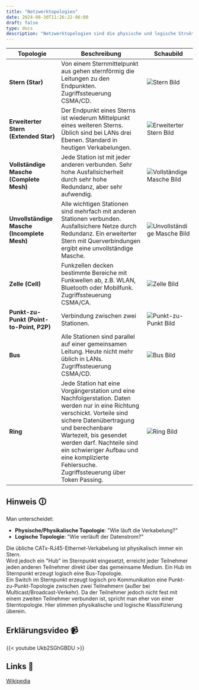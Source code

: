 ```yaml
---
title: "Netzwerktopologien"
date: 2024-08-30T11:26:22-06:00
draft: false
type: docs
description: "Netzwerktopologien sind die physische und logische Struktur eines Netzwerks."
---
```


| Topologie                                   | Beschreibung                                                                                                                                                                                                                                                                                                                 | Schaubild                                          |
| ------------------------------------------- | ---------------------------------------------------------------------------------------------------------------------------------------------------------------------------------------------------------------------------------------------------------------------------------------------------------------------------- | -------------------------------------------------- |
| **Stern (Star)**                            | Von einem Sternmittelpunkt aus gehen sternförmig die Leitungen zu den Endpunkten. Zugriffssteuerung CSMA/CD.                                                                                                                                                                                                                 | ![Stern Bild](./stern.png)                         |
| **Erweiterter Stern (Extended Star)**       | Der Endpunkt eines Sterns ist wiederum Mittelpunkt eines weiteren Sterns. Üblich sind bei LANs drei Ebenen. Standard in heutigen Verkabelungen.                                                                                                                                                                              | ![Erweiterter Stern Bild](./stern_erweitert.png)   |
| **Vollständige Masche (Complete Mesh)**     | Jede Station ist mit jeder anderen verbunden. Sehr hohe Ausfallsicherheit durch sehr hohe Redundanz, aber sehr aufwendig.                                                                                                                                                                                                    | ![Vollständige Masche Bild](./masche_voll.png)     |
| **Unvollständige Masche (Incomplete Mesh)** | Alle wichtigen Stationen sind mehrfach mit anderen Stationen verbunden. Ausfallsichere Netze durch Redundanz. Ein erweiterter Stern mit Querverbindungen ergibt eine unvollständige Masche.                                                                                                                                  | ![Unvollständige Masche Bild](./masche_unvoll.png) |
| **Zelle (Cell)**                            | Funkzellen decken bestimmte Bereiche mit Funkwellen ab, z.B. WLAN, Bluetooth oder Mobilfunk. Zugriffssteuerung CSMA/CA.                                                                                                                                                                                                      | ![Zelle Bild](./zelle.png)                         |
| **Punkt-zu-Punkt (Point-to-Point, P2P)**    | Verbindung zwischen zwei Stationen.                                                                                                                                                                                                                                                                                          | ![Punkt-zu-Punkt Bild](./p2p.png)                  |
| **Bus**                                     | Alle Stationen sind parallel auf einer gemeinsamen Leitung. Heute nicht mehr üblich in LANs. Zugriffssteuerung CSMA/CD.                                                                                                                                                                                                      | ![Bus Bild](./bus.png)                             |
| **Ring**                                    | Jede Station hat eine Vorgängerstation und eine Nachfolgerstation. Daten werden nur in eine Richtung verschickt. Vorteile sind sichere Datenübertragung und berechenbare Wartezeit, bis gesendet werden darf. Nachteile sind ein schwieriger Aufbau und eine komplizierte Fehlersuche. Zugriffssteuerung über Token Passing. | ![Ring Bild](./ring.png)                           |

## Hinweis 🛈

Man unterscheidet:

- **Physische/Physikalische Topologie**: "Wie läuft die Verkabelung?"
- **Logische Topologie**: "Wie verläuft der Datenstrom?"

Die übliche CATx-RJ45-Ethernet-Verkabelung ist physikalisch immer ein Stern.  
Wird jedoch ein "Hub" im Sternpunkt eingesetzt, erreicht jeder Teilnehmer jeden anderen Teilnehmer direkt über das gemeinsame Medium. Ein Hub im Sternpunkt erzeugt logisch eine Bus-Topologie.  
Ein Switch im Sternpunkt erzeugt logisch pro Kommunikation eine Punkt-zu-Punkt-Topologie zwischen zwei Teilnehmern (außer bei Multicast/Broadcast-Verkehr). Da der Teilnehmer jedoch nicht fest mit einem zweiten Teilnehmer verbunden ist, spricht man eher von einer Sterntopologie. Hier stimmen physikalische und logische Klassifizierung überein.

## Erklärungsvideo 📹

{{< youtube Ukb2SGhGBDU >}}

## Links 🔗

[Wikipedia](<https://de.wikipedia.org/wiki/Topologie_(Rechnernetz)>)
